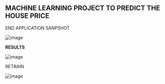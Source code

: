 ## MACHINE LEARNING PROJECT TO PREDICT THE HOUSE PRICE
END APPLICATION SANPSHOT

![image](https://user-images.githubusercontent.com/101617198/230703902-bb4d100a-3e0e-45ab-88c7-c619681ccf6c.png)

**RESULTS**

![image](https://user-images.githubusercontent.com/101617198/230703866-5c323463-248a-43a9-9559-ee7f0c215128.png)

RETRAIN 

![image](https://user-images.githubusercontent.com/101617198/230703836-cdbe4b56-c6c6-4a23-99f0-43a86a32487e.png)



